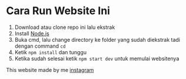 # Cara Run Website Ini

1. Download atau clone repo ini lalu ekstrak
2. Install [Node.js](https://nodejs.org/en)
3. Buka cmd, lalu change directory ke folder yang sudah diekstrak tadi dengan command `cd`
4. Ketik `npm install` dan tunggu
5. Ketika sudah selesai ketik `npm start dev` untuk memulai websitenya

This website made by me [instagram](https://instagram.com/ilhmsap)
